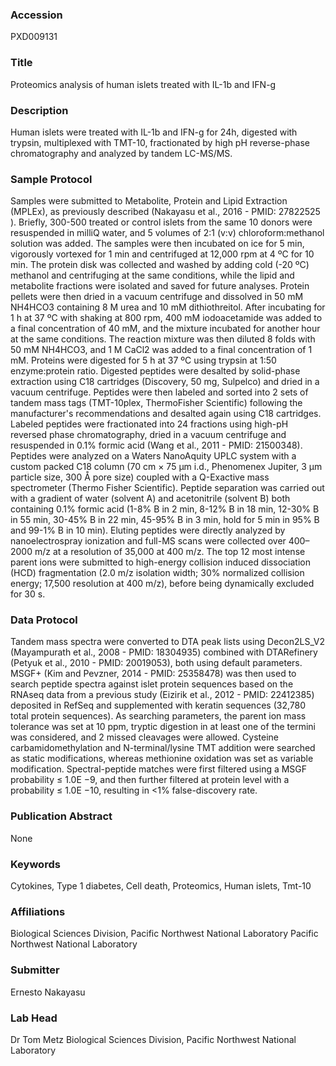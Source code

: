### Accession
PXD009131

### Title
Proteomics analysis of human islets treated with IL-1b and IFN-g

### Description
Human islets were treated with IL-1b and IFN-g for 24h, digested with trypsin, multiplexed with TMT-10, fractionated by high pH reverse-phase chromatography and analyzed by tandem LC-MS/MS.

### Sample Protocol
Samples were submitted to Metabolite, Protein and Lipid Extraction (MPLEx), as previously described (Nakayasu et al., 2016 - PMID: 27822525 ). Briefly, 300-500 treated or control islets from the same 10 donors were resuspended in milliQ water, and 5 volumes of 2:1 (v:v) chloroform:methanol solution was added. The samples were then incubated on ice for 5 min, vigorously vortexed for 1 min and centrifuged at 12,000 rpm at 4 ºC for 10 min. The protein disk was collected and washed by adding cold (-20 ºC) methanol and centrifuging at the same conditions, while the lipid and metabolite fractions were isolated and saved for future analyses. Protein pellets were then dried in a vacuum centrifuge and dissolved in 50 mM NH4HCO3 containing 8 M urea and 10 mM dithiothreitol. After incubating for 1 h at 37 ºC with shaking at 800 rpm, 400 mM iodoacetamide was added to a final concentration of 40 mM, and the mixture incubated for another hour at the same conditions. The reaction mixture was then diluted 8 folds with 50 mM NH4HCO3, and 1 M CaCl2 was added to a final concentration of 1 mM. Proteins were digested for 5 h at 37 ºC using trypsin at 1:50 enzyme:protein ratio. Digested peptides were desalted by solid-phase extraction using C18 cartridges (Discovery, 50 mg, Sulpelco) and dried in a vacuum centrifuge. Peptides were then labeled and sorted into 2 sets of tandem mass tags (TMT-10plex, ThermoFisher Scientific) following the manufacturer's recommendations and desalted again using C18 cartridges. Labeled peptides were fractionated into 24 fractions using high-pH reversed phase chromatography, dried in a vacuum centrifuge and resuspended in 0.1% formic acid (Wang et al., 2011 - PMID: 21500348). Peptides were analyzed on a Waters NanoAquity UPLC system with a custom packed C18 column (70 cm × 75 μm i.d., Phenomenex Jupiter, 3 μm particle size, 300 Å pore size) coupled with a Q-Exactive mass spectrometer (Thermo Fisher Scientific). Peptide separation was carried out with a gradient of water (solvent A) and acetonitrile (solvent B) both containing 0.1% formic acid (1-8% B in 2 min, 8-12% B in 18 min, 12-30% B in 55 min, 30-45% B in 22 min, 45-95% B in 3 min, hold for 5 min in 95% B and 99-1% B in 10 min). Eluting peptides were directly analyzed by nanoelectrospray ionization and full-MS scans were collected over 400–2000 m/z at a resolution of 35,000 at 400 m/z. The top 12 most intense parent ions were submitted to high-energy collision induced dissociation (HCD) fragmentation (2.0 m/z isolation width; 30% normalized collision energy; 17,500 resolution at 400 m/z), before being dynamically excluded for 30 s.

### Data Protocol
Tandem mass spectra were converted to DTA peak lists using Decon2LS_V2 (Mayampurath et al., 2008 - PMID: 18304935) combined with DTARefinery (Petyuk et al., 2010 - PMID: 20019053), both using default parameters. MSGF+ (Kim and Pevzner, 2014 - PMID: 25358478) was then used to search peptide spectra against islet protein sequences based on the RNAseq data from a previous study (Eizirik et al., 2012 - PMID: 22412385) deposited in RefSeq and supplemented with keratin sequences (32,780 total protein sequences). As searching parameters, the parent ion mass tolerance was set at 10 ppm, tryptic digestion in at least one of the termini was considered, and 2 missed cleavages were allowed. Cysteine carbamidomethylation and N-terminal/lysine TMT addition were searched as static modifications, whereas methionine oxidation was set as variable modification. Spectral-peptide matches were first filtered using a MSGF probability ≤ 1.0E −9, and then further filtered at protein level with a probability ≤ 1.0E −10, resulting in <1% false-discovery rate.

### Publication Abstract
None

### Keywords
Cytokines, Type 1 diabetes, Cell death, Proteomics, Human islets, Tmt-10

### Affiliations
Biological Sciences Division, Pacific Northwest National Laboratory
Pacific Northwest National Laboratory

### Submitter
Ernesto Nakayasu

### Lab Head
Dr Tom Metz
Biological Sciences Division, Pacific Northwest National Laboratory


